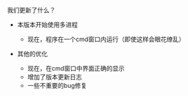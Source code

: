 我们更新了什么？

* 本版本开始使用多进程
  * 现在，程序在一个cmd窗口内运行（即使这样会眼花缭乱）

* 其他的优化
  * 现在，在cmd窗口中界面正确的显示
  * 增加了版本更新日志
  * 一些不重要的bug修复


